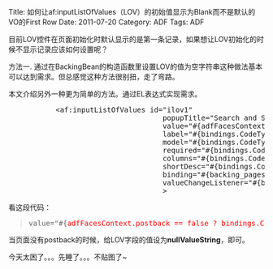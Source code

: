 Title: 如何让af:inputListOfValues（LOV）的初始值显示为Blank而不是默认的VO的First Row
Date: 2011-07-20
Category: ADF
Tags: ADF

<p>目前LOV控件在页面初始化时默认显示的是第一条记录，如果想让LOV初始化的时候不显示记录应该如何设置呢？</p>

<p>方法一. 通过在BackingBean的构造函数里设置LOV的值为空字符串这种做法基本可以达到需求。但总感觉这种方法很别扭，走了弯路。</p>

<p>本文介绍另外一种更为简单的方法。通过EL表达式实现需求。
<pre class="brush:java">           &lt;af:inputListOfValues id="ilov1"
                                    popupTitle="Search and Select: #{bindings.CodeType.hints.label}"
                                    value="#{adfFacesContext.postback == false ? bindings.CodeType.nullValueString : bindings.CodeType.inputValue}"
                                    label="#{bindings.CodeType.hints.label}"
                                    model="#{bindings.CodeType.listOfValuesModel}"
                                    required="#{bindings.CodeType.hints.mandatory}"
                                    columns="#{bindings.CodeType.hints.displayWidth}"
                                    shortDesc="#{bindings.CodeType.hints.tooltip}"
                                    binding="#{backing_pages_frs001.ilov1}"
                                    valueChangeListener="#{backing_pages_frs001.valueChange}"
                                    &gt;</pre>
看这段代码：
<blockquote>
<pre>value="#{<span style="color: #ff0000;">adfFacesContext.postback == false ? bindings.CodeType.nullValueString : </span>bindings.CodeType.inputValue}"</pre>
</blockquote>
当页面没有postback的时候，给LOV字段的值设为<strong>nullValueString</strong>，即可。</p>

<p>今天太困了。。。先睡了。。。不贴图了~</p>
